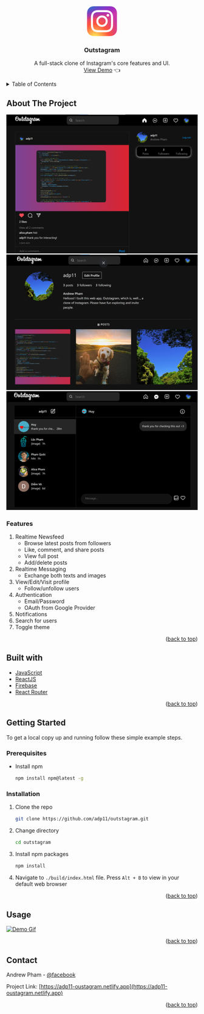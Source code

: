 <div id="top"></div>

<!-- PROJECT LOGO -->
<br />
<div align="center">
  <img src="./public/images/logo.png" alt="Logo" width="80" height="80">
  <h3 align="center">Outstagram</h3>
  <p align="center">
    A full-stack clone of Instagram's core features and UI.
    <br />
    <a href="https://adp11-oustagram.netlify.app">View Demo</a> 👈
  </p>
</div>


<!-- TABLE OF CONTENTS -->
<details>
  <summary>Table of Contents</summary>
  <ol>
    <li>
      <a href="#about-the-project">About The Project</a>
    <li>
      <a href="#getting-started">Getting Started</a>
      <ul>
        <li><a href="#prerequisites">Prerequisites</a></li>
        <li><a href="#installation">Installation</a></li>
      </ul>
    </li>
    <li><a href="#usage">Usage</a></li>
    <li><a href="#contact">Contact</a></li>
    <li><a href="#acknowledgments">Acknowledgments</a></li>
  </ol>
</details>



<!-- ABOUT THE PROJECT -->
## About The Project

[![Demo Picture 1][product-screenshot1]](https://adp11-oustagram.netlify.app)
[![Demo Picture 2][product-screenshot2]](https://adp11-oustagram.netlify.app)
[![Demo Picture 3][product-screenshot3]](https://adp11-oustagram.netlify.app)

### Features
1. Realtime Newsfeed
    - Browse latest posts from followers
    - Like, comment, and share posts
    - View full post
    - Add/delete posts
2. Realtime Messaging
    - Exchange both texts and images
3. View/Edit/Visit profile
    - Follow/unfollow users
4. Authentication
    - Email/Password
    - OAuth from Google Provider
5. Notifications
6. Search for users
7. Toggle theme


<p align="right">(<a href="#top">back to top</a>)</p>

<!-- BUILT WITH EXAMPLES -->
## Built with
- [JavaScript](https://www.javascript.com/)
- [ReactJS](https://reactjs.org/)
- [Firebase](https://firebase.google.com/)
- [React Router](https://reactrouter.com/)

<p align="right">(<a href="#top">back to top</a>)</p>

<!-- GETTING STARTED -->
## Getting Started

To get a local copy up and running follow these simple example steps.

### Prerequisites

* Install npm
  ```sh
  npm install npm@latest -g
  ```

### Installation

1. Clone the repo
   ```sh
   git clone https://github.com/adp11/outstagram.git
   ```
2. Change directory
   ```sh
   cd outstagram
   ```
3. Install npm packages
   ```sh
   npm install
   ```
3. Navigate to `./build/index.html` file. Press `Alt + B` to view in your default web browser

<p align="right">(<a href="#top">back to top</a>)</p>


<!-- USAGE EXAMPLES -->
## Usage

[![Demo Gif][product-demo]](https://adp11-oustagram.netlify.app)

<p align="right">(<a href="#top">back to top</a>)</p>


<!-- CONTACT -->
## Contact

Andrew Pham - [@facebook](https://www.facebook.com/profile.php?id=100008330377004)

Project Link: [https://adp11-oustagram.netlify.app](https://adp11-oustagram.netlify.app)

<p align="right">(<a href="#top">back to top</a>)</p>


<!-- MARKDOWN LINKS & IMAGES -->
<!-- https://www.markdownguide.org/basic-syntax/#reference-style-links -->
[product-screenshot1]: ./public/images/demo1.png
[product-screenshot2]: ./public/images/demo2.png
[product-screenshot3]: ./public/images/demo3.png
[product-demo]: ./public/images/outstagram.gif
